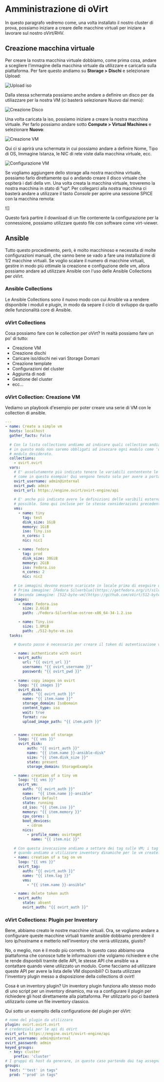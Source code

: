 # Amministrazione di oVirt

In questo paragrafo vedremo come, una volta installato il nostro cluster di prova, possiamo iniziare a creare delle macchine virtuali per iniziare a lavorare sul nostro oVirt/RHV.


## Creazione macchina virtuale

Per creare la nostra macchina virtuale dobbiamo, come prima cosa, andare a scegliere l'immagine della macchina virtuale da utilizzare e caricarla sulla piattaforma. Per fare questo andiamo su  **Storage > Dischi** e selezionare Upload:

![Upload iso](img/iso.png)

Dalla stessa schermata possiamo anche andare a definire un disco per da utiliazzare per la nostra VM (ci basterà selezionare Nuovo dal menù):

![Creazione Disco](img/disk_create.png)

Una volta caricata la iso, possiamo iniziare a creare la nostra macchina virtuale. Per farlo possiamo andare sotto **Compute > Virtual Machines** e selezionare **Nuovo**:

![Creazione VM](img/create_vm.png)

Qui ci si aprirà una schermata in cui possiamo andare a definire Nome, Tipo di OS, Immagine Istanza, le NIC di rete viste dalla macchina virtuale, ecc.


![Configurazione VM](img/conf_vm.png)


Se vogliamo aggiungere dello storage alla nostra macchina virtuale, possiamo farlo direttamente qui o andando creare il disco virtuale che ospiterà i dati della vm. Una volta creata la macchina virtuale, troveremo la nostra macchina in stato di °up°. Per collegarci alla nostra macchina ci basterà andare a utilizzare il tasto *Console* per aprire una sessione SPICE con la macchina remota:

![]

Questo farà partire il download di un file contenente la configurazione per la connessione, possiamo utilizzare questo file con software come virt-viewer.

## Ansible

  Tutto questo procedimento, però, è molto macchinoso e necessita di molte configurazioni manuali, che vanno bene se vado a fare una installazione di 1/2 macchine virtuali. Se voglio scalare il numero di macchine virtuali, gestire in modo più ottimale la creazione e configuzione delle vm, allora possiamo andare ad utilizzare Ansible con l'uso delle Ansible Collections per oVirt.
  
### Ansible Collections

Le Ansible Collections sono il nuovo modo con cui Ansible va a rendere disponibile i moduli e plugin, in modo da separe il ciclo di sviluppo da quello delle funzionalità core di Ansible.

### oVirt Collections

Cosa possiamo fare con le collection per oVirt? In realtà possiamo fare un po' di tutto:

- Creazione VM
- Creazione dischi
- Caricare iso/dischi nei vari  Storage Domani
- Creazione template
- Configurazioni del cluster
- Aggiunta di nodi
- Gestione del cluster
- ecc...

### oVirt Collection: Creazione VM

Vediamo un playbook d'esempio per poter creare una serie di VM con le collection di ansible.


```yaml
---
- name: Create a simple vm
  hosts: localhost
  gather_facts: False
  
  # Con la lista collections andiamo ad indicare quali collection andiamo ad importare durante l'esecuzione del nostro playbook,
  # in questo modo non saremo obbligati ad invocare ogni modulo come 'ovirt.ovirt.[nome modulo]' ma semplicemente con il nome del
  # modulo desiderato.
  collections:
    - ovirt.ovirt
  vars:
    # E' assolutamente più indicato tenere le variabili contentente le credenziali in un file di Ansible Vault e non in chiaro
    # come in questo esempio! Qui vengono tenuto solo per avere a portata di sguardo durante l'esempio
    ovirt_username: admin@internal
    ovirt_pwd: admin
    ovirt_url: https://engine.ovirt/ovirt-engine/api
    
    # E' anche più indicato avere le definizioni delle varibili esternamente al playbook stesso, in modo da averlo più riutilizzabile
    # possible. Sono qui incluse per le stesse considerazioni precedenti
    vms:
      - name: tiny
        tag: test
        disk_size: 1GiB
        memory: 1GiB
        iso: Tiny.iso
        n_cores: 1
        nic: nic1

      - name: fedora
        tag: prod
        disk_size: 30GiB
        memory: 2GiB
        iso: Fedora.iso
        n_cores: 2
        nic: nic2
    
    # Le immagini devono essere scaricate in locale prima di eseguire questo playbook:
    # Prima immagine: [Fedora Silverblue](https://getfedora.org/it/silverblue/)
    # Seconda immagine: [512-byte-vm](https://github.com/oVirt/512-byte-vm)
    images:
      - name: Fedora.iso
        size: 2.6GiB
        path: ./Fedora-Silverblue-ostree-x86_64-34-1.2.iso

      - name: Tiny.iso
        size: 1.8MiB
        path: ./512-byte-vm.iso
  tasks:

    # Questo passo è necessario per creare il token di autenticazione verso ovirt.

    - name: authenticate with ovirt
      ovirt_auth:
        url: "{{ ovirt_url }}"
        username: "{{ ovirt_username }}"
        password: "{{ ovirt_pwd }}"
    
    - name: copy images on ovirt
      loop: "{{ images }}"
      ovirt_disk:
        auth: "{{ ovirt_auth }}"
        name: "{{ item.name }}"
        storage_domain: IsoDomain
        content_type: iso
        wait: true
        format: raw
        upload_image_path: "{{ item.path }}"


    - name: creation of storage
      loop: "{{ vms }}"
      ovirt_disk:
          auth: "{{ ovirt_auth }}"
          name: "{{ item.name }}-ansible-disk"
          size: "{{ item.disk_size }}"
          state: present
          storage_domain: StorageExample

    - name: creation of a tiny vm
      loop: "{{ vms }}"
      ovirt_vm:
        auth: "{{ ovirt_auth }}"
        name:  "{{ item.name }}-ansible"
        cluster: Default
        state: running
        cd_iso: "{{ item.iso }}"
        memory: "{{ item.memory }}"
        cpu_cores: 1
        boot_devices:
          - cdrom
        nics:
          - profile_name: ovirtmgmt
            name: "{{ item.nic }}"
    
    # Con questa invocazione andiamo a settare dei tag sulle VM; i tag sono visibili a livello di oVirt, questo ci torna utile ad esempio
    # quando andiamo a utilizzare inventory dinamiche per le vm create.
    - name: creation of a tag on vm
      loop: "{{ vms }}"
      ovirt_tag:
        auth: "{{ ovirt_auth }}"
        name: "{{ item.tag }}"
        vms:
          - "{{ item.name }}-ansible"

    - name: delete token auth
      ovirt_auth:
        state: absent
        ovirt_auth: "{{ ovirt_auth }}"
```

### oVirt Collections: Plugin per Inventory

Bene, abbiamo creato le nostre macchine virtuali. Ora, se vogliamo andare a configurare queste macchine virtuali tramite ansible dobbiamo prendere il loro ip/hostname e metterlo nell'inventory che verrà utilizzata, giusto?

No, o meglio, non è il modo più corretto. In questo caso abbiamo una piattaforma che conosce tutte le informazioni che volgiamo richiedere e che le rende disponbili tramite delle API, le stesse API che ansible va a contattare quando viene utilizzato un modulo. Come facciamo ad utilizzare queste API per avere la lista delle VM disponibili? Ci basta utilizzare l'inventory plugin messo a disposizione della collections di ovirt!

Cosa è un inventory plugin?
Un inventory plugin funziona allo stesso modo di uno script per un inventory dinamico, ma va a configurare il plugin per richiedere gli host direttamente alla piattaforma. Per utilizzarlo poi ci basterà utilizzarlo come un file inventory classico.

Qui sotto un esempito della configuratione del plugin per oVirt:

```yaml
# nome del plugin da utilizzare
plugin: ovirt.ovirt.ovirt
# credenziali per le api di oVirt
ovirt_url: https://engine.ovirt/ovirt-engine/api
ovirt_username: admin@internal
ovirt_password: admin
keyed_groups:
  - key: cluster
    prefix: 'cluster'
# I gruppi di host da generare, in questo caso partendo dai tag assegnati alle varie vm
groups:
  test: "'test' in tags"
  prod: "'prod' in tags"
```

